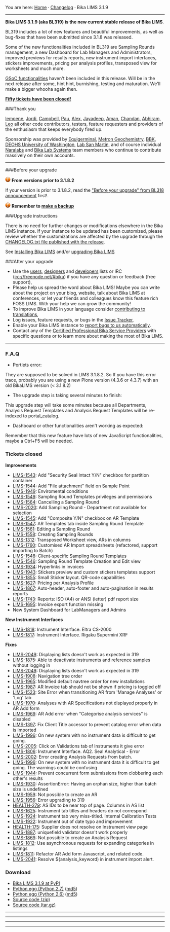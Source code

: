 You are here: [Home](https://github.com/bikalabs/Bika-LIMS/wiki) · [Changelog](https://github.com/bikalabs/Bika-LIMS/wiki/changelog) · Bika LIMS 3.1.9
***


**Bika LIMS 3.1.9 (aka BL319) is the new current stable release of Bika LIMS**. 

BL319 includes a lot of new features and beautiful improvements, as well as bug-fixes that have been submitted since 3.1.8 was released. 

Some of the new functionalities included in BL319 are Sampling Rounds management, a new Dashboard for Lab Managers and Administrators, improved previews for results reports, new instrument import interfaces, stickers improvements, pricing per analysis profiles, transposed view for worksheets and much more. 

[GSoC functionalities](https://jira.bikalabs.com/issues/?jql=labels%20%3D%20GSoC-15) haven't been included in this release. Will be in the next release after some, hint hint, burnishing, testing and maturation. We'll make a bigger whooha again then. 

**[Fifty tickets have been closed!](https://github.com/bikalabs/Bika-LIMS/wiki/Bika-LIMS-3.1.9#tickets-closed)**

###Thank you

[lemoene](https://www.linkedin.com/in/lemoene), [Jordi](http://github.com/xispa), [Campbell](http://github.com/rockfruit), [Pau](http://github.com/espurna), [Alex](https://github.com/zylinx), [Jayadeep](https://github.com/jayadeepk), [Aman](https://github.com/Ammy2), [Chandan](https://github.com/chandan5), [Abhiram](https://github.com/abhi12ravi), [Leo](https://github.com/leonardorojass) all other code contributors, testers, feature requesters and providers of the enthusiasm that keeps everybody fired up.

Sponsorship was provided by [Equigerminal](http://equigerminal.org/), [Metron Geochemistry](http://metronlaboratory.co.za/), [BBK](http://bbk.co.za/), [DEOHS University of Washington](http://deohs.washington.edu/), [Lab San Martin](http://www.laboratoriosanmartin.com/), and of course individual [Naralabs](http://naralabs.com/) and [Bika Lab Systems](http://bikalabs.com/) team members who continue to contribute massively on their own accounts.

***

###Before your upgrade

![](https://raw.githubusercontent.com/bikalabs/Bika-LIMS/3.1.9/bika/lims/browser/images/warning.png)  **From versions prior to 3.1.8.2**

If your version is prior to 3.1.8.2, read the ["Before your upgrade" from BL318 announcement](https://github.com/bikalabs/Bika-LIMS/wiki/Bika-LIMS-3.1.8#before-your-upgrade) first!.

![](https://raw.githubusercontent.com/bikalabs/Bika-LIMS/3.1.9/bika/lims/browser/images/warning.png) **Remember to [make a backup](http://docs.plone.org/manage/deploying/backup.html)**

###Upgrade instructions

There is no need for further changes or modifications elsewhere in the Bika LIMS instance. If your instance to be updated has been customized, please review whether the customizations are affected by the upgrade through the [CHANGELOG.txt file published with the release](https://raw.githubusercontent.com/bikalabs/Bika-LIMS/3.1.9/docs/CHANGELOG.txt).

See [Installing Bika LIMS](https://github.com/bikalabs/Bika-LIMS/blob/3.1.9/docs/INSTALL.rst) and/or [upgrading Bika LIMS](https://github.com/bikalabs/Bika-LIMS/blob/3.1.9/docs/INSTALL.rst)

###After your upgrade
- Use the [users](http://lists.sourceforge.net/lists/listinfo/bika-users), [designers](https://groups.google.com/forum/?hl=en) and [developers](http://lists.sourceforge.net/lists/listinfo/bika-developers) lists or IRC ([irc://freenode.net/#bika](http://webchat.freenode.net?randomnick=1&channels=%23bika&uio=d4)) if you have any question or feedback (free support),
- Please help us spread the word about Bika LIMS! Maybe you can write about the project on your blog, website, talk about Bika LIMS at conferences, or let your friends and colleagues know this feature rich FOSS LIMS. With your help we can grow the community!    
- To improve Bika LIMS in your language consider [contributing to translations](https://www.transifex.com/projects/p/bika-lims/),
- Log issues, feature requests, or bugs in the [Issue Tracker](http://jira.bikalabs.com/),
- Enable your Bika LIMS instance to [report bugs to us automatically](https://github.com/bikalabs/Bika-LIMS/blob/0c606e0/INSTALL.rst#log-errors-to-sentrybikalabscom).
- Contact any of the [Certified Professional Bika Service Providers](http://www.bikalims.org/support-and-service-provision) with specific questions or to learn more about making the most of Bika LIMS.

***

### F.A.Q
- Portlets error:

They are supposed to be solved in LIMS 3.1.8.2. So If you have this error trace, probably you are using a new Plone version (4.3.6 or 4.3.7) with an old BikaLIMS version (< 3.1.8.2)

- The upgrade step is taking several minutes to finish:

This upgrade step will take some minutes because all Departments, Analysis Request Templates and Analysis Request Templates will be re-indexed to portal_catalog.

- Dashboard or other functionalities aren't working as expected:

Remember that this new feature have lots of new JavaScript functionalities, maybe a Ctrl+F5 will be needed.

### Tickets closed
**Improvements**

- [LIMS-1543](https://jira.bikalabs.com/browse/LIMS-1543): Add "Security Seal Intact Y/N" checkbox for partition container
- [LIMS-1544](https://jira.bikalabs.com/browse/LIMS-1544): Add "File attachment" field on Sample Point
- [LIMS-1949](https://jira.bikalabs.com/browse/LIMS-1949): Enviromental conditions
- [LIMS-1549](https://jira.bikalabs.com/browse/LIMS-1549): Sampling Round Templates privileges and permissions
- [LIMS-1564](https://jira.bikalabs.com/browse/LIMS-1564): Cancelling a Sampling Round
- [LIMS-2020](https://jira.bikalabs.com/browse/LIMS-2020): Add Sampling Round - Department not available for selection
- [LIMS-1545](https://jira.bikalabs.com/browse/LIMS-1545): Add "Composite Y/N" checkbox on AR Template
- [LIMS-1547](https://jira.bikalabs.com/browse/LIMS-1547): AR Templates tab inside Sampling Round Template
- [LIMS-1561](https://jira.bikalabs.com/browse/LIMS-1561): Editing a Sampling Round
- [LIMS-1558](https://jira.bikalabs.com/browse/LIMS-1558): Creating Sampling Rounds
- [LIMS-1312](https://jira.bikalabs.com/browse/LIMS-1312): Transposed Worksheet view, ARs in columns
- [LIMS-1760](https://jira.bikalabs.com/browse/LIMS-1760): Customised AR Import spreadsheets (refactored, support importing to Batch)
- [LIMS-1548](https://jira.bikalabs.com/browse/LIMS-1548): Client-specific Sampling Round Templates
- [LIMS-1546](https://jira.bikalabs.com/browse/LIMS-1546): Sampling Round Template Creation and Edit view
- [LIMS-1934](https://jira.bikalabs.com/browse/LIMS-1934): Hyperlinks in invoices
- [LIMS-1943](https://jira.bikalabs.com/browse/LIMS-1943): Stickers preview and custom stickers templates support
- [LIMS-1855](https://jira.bikalabs.com/browse/LIMS-1855): Small Sticker layout. QR-code capabilities
- [LIMS-1627](https://jira.bikalabs.com/browse/LIMS-1627): Pricing per Analysis Profile
- [LIMS-1867](https://jira.bikalabs.com/browse/LIMS-1867): Auto-header, auto-footer and auto-pagination in results reports
- [LIMS-1743](https://jira.bikalabs.com/browse/LIMS-1743): Reports: ISO (A4) or ANSI (letter) pdf report size
- [LIMS-1695](https://jira.bikalabs.com/browse/LIMS-1695): Invoice export function missing
- New System Dashboard for LabManagers and Admins

**New Instrument Interfaces**

- [LIMS-1818](https://jira.bikalabs.com/browse/LIMS-1818): Instrument Interface. Eltra CS-2000
- [LIMS-1817](https://jira.bikalabs.com/browse/LIMS-1817): Instrument Interface. Rigaku Supermini XRF


**Fixes**

- [LIMS-2049](https://jira.bikalabs.com/browse/LIMS-2049): Displaying lists doesn't work as expected in 319
- [LIMS-1875](https://jira.bikalabs.com/browse/LIMS-1875): Able to deactivate instruments and reference samples without logging in
- [LIMS-2049](https://jira.bikalabs.com/browse/LIMS-2049): Displaying lists doesn't work as expected in 319
- [LIMS-1908](https://jira.bikalabs.com/browse/LIMS-1908): Navigation tree order
- [LIMS-1965](https://jira.bikalabs.com/browse/LIMS-1965): Modified default navtree order for new installations
- [LIMS-1987](https://jira.bikalabs.com/browse/LIMS-1987): AR Invoice tab should not be shown if pricing is toggled off
- [LIMS-1523](https://jira.bikalabs.com/browse/LIMS-1523): Site Error when transitioning AR from 'Manage Analyses' or 'Log' tab
- [LIMS-1970](https://jira.bikalabs.com/browse/LIMS-1970): Analyses with AR Specifications not displayed properly in AR Add form
- [LIMS-1969](https://jira.bikalabs.com/browse/LIMS-1969): AR Add error when "Categorise analysis services" is disabled
- [LIMS-1397](https://jira.bikalabs.com/browse/LIMS-1397): Fix Client Title accessor to prevent catalog error when data is imported
- [LIMS-1996](https://jira.bikalabs.com/browse/LIMS-1996): On new system with no instrument data is difficult to get going.
- [LIMS-2005](https://jira.bikalabs.com/browse/LIMS-2005): Click on Validations tab of Instruments it give error
- [LIMS-1806](https://jira.bikalabs.com/browse/LIMS-1806): Instrument Interface. AQ2. Seal Analytical - Error
- [LIMS-2002](https://jira.bikalabs.com/browse/LIMS-2002): Error creating Analysis Requests from batch.
- [LIMS-1996](https://jira.bikalabs.com/browse/LIMS-1996): On new system with no instrument data it is difficult to get going. The warnings could be confusing
- [LIMS-1944](https://jira.bikalabs.com/browse/LIMS-1944): Prevent concurrent form submissions from clobbering each other's results
- [LIMS-1930](https://jira.bikalabs.com/browse/LIMS-1930): AssertionError: Having an orphan size, higher than batch size is undefined
- [LIMS-1959](https://jira.bikalabs.com/browse/LIMS-1959): Not possible to create an AR
- [LIMS-1956](https://jira.bikalabs.com/browse/LIMS-1956): Error upgrading to 319
- [HEALTH-279](https://jira.bikalabs.com/browse/HEALTH-279): AS IDs to be near top of page. Columns in AS list
- [LIMS-1625](https://jira.bikalabs.com/browse/LIMS-1625): Instrument tab titles and headers do not correspond
- [LIMS-1924](https://jira.bikalabs.com/browse/LIMS-1924): Instrument tab very miss-titled. Internal Calibration Tests
- [LIMS-1922](https://jira.bikalabs.com/browse/LIMS-1922): Instrument out of date typo and improvement
- [HEALTH-175](https://jira.bikalabs.com/browse/HEALTH-175): Supplier does not resolve on Instrument view page
- [LIMS-1887](https://jira.bikalabs.com/browse/LIMS-1887): uniquefield validator doesn't work properly
- [LIMS-1869](https://jira.bikalabs.com/browse/LIMS-1869): Not possible to create an Analysis Request
- [LIMS-1812](https://jira.bikalabs.com/browse/LIMS-1812): Use asynchronous requests for expanding categories in listings
- [LIMS-1811](https://jira.bikalabs.com/browse/LIMS-1811): Refactor AR Add form Javascript, and related code.
- [LIMS-2041](https://jira.bikalabs.com/browse/LIMS-2041): Resolve ${analysis_keyword) in instrument import alert.


### Download
- [Bika LIMS 3.1.9 at PyPI](https://pypi.python.org/pypi/bika.lims/3.1.9)
- [Python egg (Python 2.7)](https://pypi.python.org/packages/2.7/b/bika.lims/bika.lims-3.1.9-py2.7.egg) ([md5](https://pypi.python.org/pypi?:action=show_md5&digest=b50f2d2b8176e9124317f02e0a3a77bd))
- [Python egg (Python 2.6)](https://pypi.python.org/packages/2.6/b/bika.lims/bika.lims-3.1.9-py2.6.egg) ([md5](https://pypi.python.org/pypi?:action=show_md5&digest=76c92ac3ccbfa8ce0c2149a29c2614da))
- [Source code (zip)](https://github.com/bikalabs/Bika-LIMS/archive/3.1.9.zip)
- [Source code (tar.gz)](https://github.com/bikalabs/Bika-LIMS/archive/3.1.9.tar.gz)
***

***

***

***
